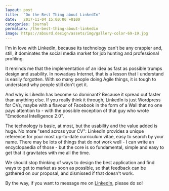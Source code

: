 ```yaml
---
layout: post
title:  "On the Best Thing about LinkedIn"
date:   2017-11-04 15:00:00 +0100
categories: journal
permalink: /the-best-thing-about-linkedin
image: https://absurd.design/assets/img/gallery-color-69-19.jpg
---
```

I'm in love with LinkedIn, because its technology can't be any crappier and, still, it dominates the social media market for job hunting and professional profiling.

It reminds me that the implementation of an idea as fast as possible trumps design and usability. In nowadays Internet, that is a lesson that I understand is easily forgotten. With so many people doing Agile things, it is tough to understand why people still don't get it.

And why is LikedIn has become so dominant? Because it spread out faster than anything else. If you really think it through, LinkedIn is just Wordpress for CVs, maybe with a flavour of Facebook in the form of a Wall that no one pays attention to - with the possible exception of that guy who wrote "Emotional Intelligence 2.0".

The technology is basic, at most, but the usability and the value added is huge. No more "send across your CV": LinkedIn provides a unique reference for your most up-to-date curriculum vitae, easy to search by your name. There may be lots of things that do not work well - I can write an encyclopaedia of those - but the core is so fundamental, simple and easy to get that it gravitates with me all the time.

We should stop thinking of ways to design the best application and find ways to get to market as soon as possible, so that feedback can be gathered on our proposal, and dismissed if that doesn't work.

By the way, if you want to message me on [LinkedIn](https://www.linkedin.com/in/alvaroduranbarata/), please do so!
